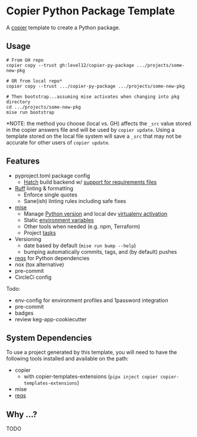 # Copier Python Package Template

A [copier](https://copier.readthedocs.io/en/stable/) template to create a Python package.

## Usage

```
# From GH repo
copier copy --trust gh:level12/copier-py-package .../projects/some-new-pkg

# OR from local repo*
copier copy --trust .../copier-py-package .../projects/some-new-pkg

# Then bootstrap...assuming mise activates when changing into pkg directory
cd .../projects/some-new-pkg
mise run bootstrap
```

*NOTE: the method you choose (local vs. GH) affects the `_src` value stored in the copier answers
file and will be used by `copier update`.  Using a template stored on the local file system will
save a `_src` that may not be accurate for other users of `copier update`.

## Features

- pyproject.toml package config
    - [Hatch](https://hatch.pypa.io/latest/) build backend w/ [support for requirements files](https://github.com/repo-helper/hatch-requirements-txt)
- [Ruff](https://docs.astral.sh/ruff/) linting & formatting
  - Enforce single quotes
  - Sane(ish) linting rules including safe fixes
- [mise](https://mise.jdx.dev/)
    - Manage [Python version](https://mise.jdx.dev/lang/python.html) and local dev
      [virtualenv activation](https://mise.jdx.dev/lang/python.html#automatic-virtualenv-activation)
    - Static [environment variables](https://mise.jdx.dev/environments.html)
    - Other tools when needed (e.g. npm, Terraform)
    - Project [tasks](https://mise.jdx.dev/tasks/)
- Versioning
  - date based by default (`mise run bump --help`)
  - bumping automatically commits, tags, and (by default) pushes
- [reqs](https://github.com/level12/reqs) for Python dependencies
- nox (tox alternative)
- pre-commit
- CircleCi config

Todo:

- env-config for environment profiles and 1password integration
- pre-commit
- badges
- review keg-app-cookiecutter


## System Dependencies

To use a project generated by this template, you will need to have the following tools installed and
available on the path:

- copier
  - with copier-templates-extensions (`pipx inject copier copier-templates-extensions`)
- mise
- [reqs](https://github.com/level12/reqs)

## Why ...?

TODO
